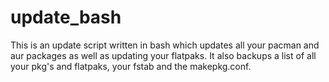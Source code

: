 # update_bash

This is an update script written in bash which updates all your pacman and aur packages as well as updating your flatpaks.
It also backups a list of all your pkg's and flatpaks, your fstab and the makepkg.conf.
